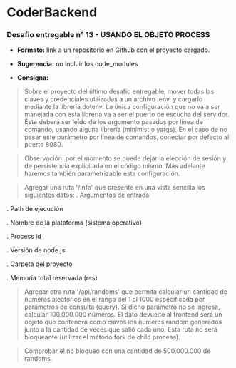 # CoderBackend

### Desafio entregable n° 13 - USANDO EL OBJETO PROCESS
- **Formato:** link a un repositorio en Github con el proyecto cargado.

- **Sugerencia:** no incluir los node_modules

- **Consigna:**
>Sobre el proyecto del último desafío entregable, mover todas las claves y credenciales utilizadas a un
archivo .env, y cargarlo mediante la librería dotenv.
La única configuración que no va a ser manejada con esta librería va a ser el puerto de escucha del
servidor. Éste deberá ser leído de los argumento pasados por línea de comando, usando alguna librería
(minimist o yargs). En el caso de no pasar este parámetro por línea de comandos, conectar por defecto al
puerto 8080.

>Observación: por el momento se puede dejar la elección de sesión y de persistencia explicitada en el
código mismo. Más adelante haremos también parametrizable esta configuración.

>Agregar una ruta '/info' que presente en una vista sencilla los siguientes datos:
  . Argumentos de entrada

  . Path de ejecución

  . Nombre de la plataforma (sistema operativo)

  . Process id

  . Versión de node.js

  . Carpeta del proyecto
  
  . Memoria total reservada (rss)

>Agregar otra ruta '/api/randoms' que permita calcular un cantidad de números aleatorios
en el rango del 1 al 1000 especificada por parámetros de consulta (query).
Si dicho parámetro no se ingresa, calcular 100.000.000 números.
El dato devuelto al frontend será un objeto que contendrá como claves los números
random generados junto a la cantidad de veces que salió cada uno. Esta ruta no será
bloqueante (utilizar el método fork de child process). 

>Comprobar el no bloqueo con una cantidad de 500.000.000 de randoms.